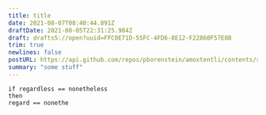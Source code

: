 ```yaml
---
title: title
date: 2021-08-07T08:40:44.891Z
draftDate: 2021-08-05T22:31:25.984Z
draft: drafts5://open?uuid=FFC0E71D-55FC-4FD6-8E12-F22860F57E8B
trim: true
newlines: false
postURL: https://api.github.com/repos/pborenstein/amoxtentli/contents/src/posts/ffc0e71d-55fc-4fd6-8e12-f22860f57e8b.md
summary: "some stuff"
---
```



```
if regardless == nonetheless
then
regard == nonethe
```
